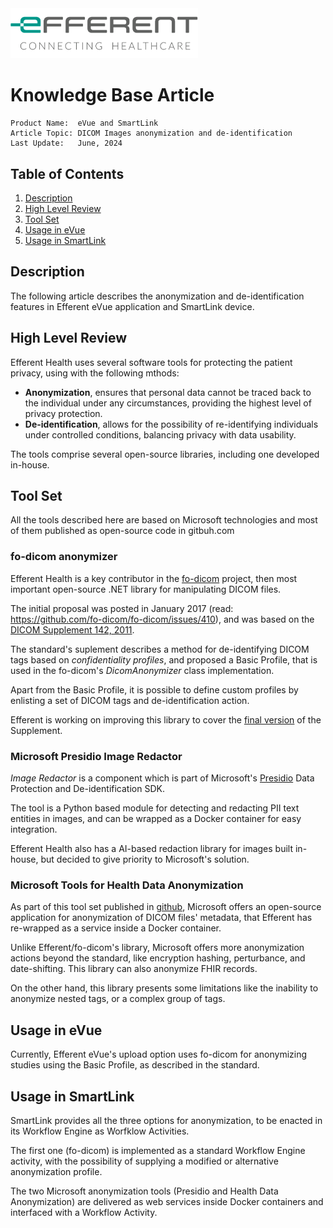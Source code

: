 <img class="logo" width="300" alt="logo" src="../../efferent_logo.png" />

<br/>

# Knowledge Base Article

```
Product Name:  eVue and SmartLink
Article Topic: DICOM Images anonymization and de-identification
Last Update:   June, 2024
```

## Table of Contents

1. [Description](#description)
2. [High Level Review](#high-level-review)
3. [Tool Set](#tool-set)
2. [Usage in eVue](#usage-in-evue)
3. [Usage in SmartLink](#usage-in-smartlink)

## Description

The following article describes the anonymization and de-identification features in Efferent eVue application and SmartLink device.

## High Level Review
Efferent Health uses several software tools for protecting the patient privacy, using with the following mthods:

- **Anonymization**, ensures that personal data cannot be traced back to the individual under any circumstances, providing the highest level of privacy protection.
- **De-identification**, allows for the possibility of re-identifying individuals under controlled conditions, balancing privacy with data usability.

The tools comprise several open-source libraries, including one developed in-house.

## Tool Set

All the tools described here are based on Microsoft technologies and most of them published as open-source code in gitbuh.com

### fo-dicom anonymizer

Efferent Health is a key contributor in the [fo-dicom](https://github.com/fo-dicom/fo-dicom) project, then most important open-source .NET library for manipulating DICOM files.

The initial proposal was posted in January 2017 (read: https://github.com/fo-dicom/fo-dicom/issues/410), and was based on the [DICOM Supplement 142, 2011](ftp://medical.nema.org/medical/dicom/2011/11_15pu.pdf).

The standard's suplement describes a method for de-identifying DICOM tags based on _confidentiality profiles_, and proposed a Basic Profile, that is used in the fo-dicom's _DicomAnonymizer_ class implementation.

Apart from the Basic Profile, it is possible to define custom profiles by enlisting a set of DICOM tags and de-identification action.

Efferent is working on improving this library to cover the [final version](ftp://medical.nema.org/medical/dicom/final/sup142_ft.pdf) of the Supplement.

### Microsoft Presidio Image Redactor

_Image Redactor_ is a component which is part of Microsoft's [Presidio](https://github.com/microsoft/presidio) Data Protection and De-identification SDK. 

The tool is a Python based module for detecting and redacting PII text entities in images, and can be wrapped as a Docker container for easy integration.

Efferent Health also has a AI-based redaction library for images built in-house, but decided to give priority to Microsoft's solution.

### Microsoft Tools for Health Data Anonymization

As part of this tool set published in [github](https://github.com/microsoft/Tools-for-Health-Data-Anonymization
), Microsoft offers an open-source application for anonymization of DICOM files' metadata, that Efferent has re-wrapped as a service inside a Docker container.

Unlike Efferent/fo-dicom's library, Microsoft offers more anonymization actions beyond the standard, like encryption hashing, perturbance, and date-shifting. This library can also anonymize FHIR records.

On the other hand, this library presents some limitations like the inability to anonymize nested tags, or a complex group of tags.

## Usage in eVue

Currently, Efferent eVue's upload option uses fo-dicom for anonymizing studies using the Basic Profile, as described in the standard.

## Usage in SmartLink

SmartLink provides all the three options for anonymization, to be enacted in its Workflow Engine as Worfklow Activities. 

The first one (fo-dicom) is implemented as a standard Workflow Engine activity, with the possibility of supplying a modified or alternative anonymization profile.

The two Microsoft anonymization tools (Presidio and Health Data Anonymization) are delivered as web services inside Docker containers and interfaced with a Workflow Activity.